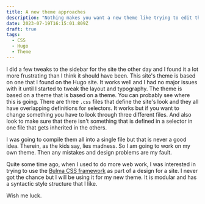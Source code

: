 ```yaml
---
title: A new theme approaches
description: "Nothing makes you want a new theme like trying to edit the old one."
date: 2023-07-19T16:15:01.809Z
draft: true
tags:
  - CSS
  - Hugo
  - Theme
---
```


I did a few tweaks to the sidebar for the site the other day and I found it a lot more frustrating than I think it should have been. This site's theme is based on one that I found on the Hugo site. It works well and I had no major issues with it until I started to tweak the layout and typography. The theme is based on a theme that is based on a theme. You can probably see where this is going. There are three `.css` files that define the site's look and they all have overlapping definitions for selectors. It works but if you want to change something you have to look through three different files. And also look to make sure that there isn't something that is defined in a selector in one file that gets inherited in the others.

I was going to compile them all into a single file but that is never a good idea. Therein, as the kids say, lies madness. So I am going to work on my own theme. Then any mistakes and design problems are my fault.

Quite some time ago, when I used to do more web work, I was interested in trying to use the [Bulma CSS framework](https://bulma.io) as part of a design for a site. I never got the chance but I will be using it for my new theme. It is modular and has a syntactic style structure that I like. 

Wish me luck. 